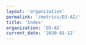 ```yaml
---
layout: 'organization'
permalink: '/metrics/D3-AI/'
title: 'Index'
organization: 'D3-AI'
current_date: '2020-01-12'
---
```


